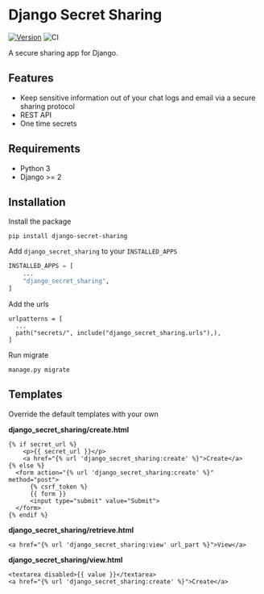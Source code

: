 # Django Secret Sharing

[![Version](https://img.shields.io/pypi/v/django-secret-sharing.svg?style=flat)](https://pypi.python.org/pypi/django-secret-sharing/)
![CI](https://github.com/vicktornl/django-secret-sharing/actions/workflows/ci.yml/badge.svg)


A secure sharing app for Django.

## Features

* Keep sensitive information out of your chat logs and email via a secure sharing protocol
* REST API
* One time secrets

## Requirements

- Python 3
- Django >= 2

## Installation

Install the package

```
pip install django-secret-sharing
```

Add `django_secret_sharing` to your `INSTALLED_APPS`

```python
INSTALLED_APPS = [
    ...
    "django_secret_sharing",
]
```

Add the urls

```
urlpatterns = [
  ...
  path("secrets/", include("django_secret_sharing.urls"),),
]
```

Run migrate

```
manage.py migrate
```

## Templates

Override the default templates with your own

**django_secret_sharing/create.html**

```
{% if secret_url %}
    <p>{{ secret_url }}</p>
    <a href="{% url 'django_secret_sharing:create' %}">Create</a>
{% else %}
  <form action="{% url 'django_secret_sharing:create' %}" method="post">
      {% csrf_token %}
      {{ form }}
      <input type="submit" value="Submit">
  </form>
{% endif %}
```

**django_secret_sharing/retrieve.html**

```
<a href="{% url 'django_secret_sharing:view' url_part %}">View</a>
```

**django_secret_sharing/view.html**

```
<textarea disabled>{{ value }}</textarea>
<a href="{% url 'django_secret_sharing:create' %}">Create</a>
```
